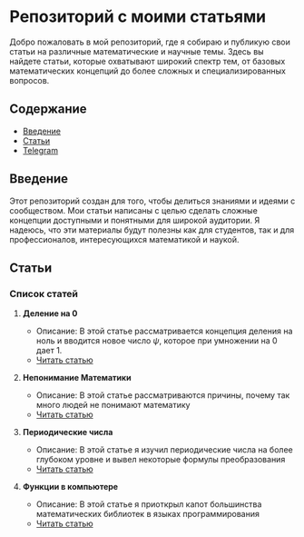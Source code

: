 # Репозиторий с моими статьями

Добро пожаловать в мой репозиторий, где я собираю и публикую свои статьи на различные математические и научные темы. Здесь вы найдете статьи, которые охватывают широкий спектр тем, от базовых математических концепций до более сложных и специализированных вопросов.

## Содержание

- [Введение](#введение)
- [Статьи](#статьи)
- [Telegram](https://t.me/matkrieg)

## Введение

Этот репозиторий создан для того, чтобы делиться знаниями и идеями с сообществом. Мои статьи написаны с целью сделать сложные концепции доступными и понятными для широкой аудитории. Я надеюсь, что эти материалы будут полезны как для студентов, так и для профессионалов, интересующихся математикой и наукой.

## Статьи

### Список статей

1. **Деление на 0**
   - Описание: В этой статье рассматривается концепция деления на ноль и вводится новое число $\psi$, которое при умножении на 0 дает 1.
   - [Читать статью](https://github.com/DanilaKouzmenko/Math-Articles/blob/main/zerodivision.md)

2. **Непонимание Математики**
   - Описание: В этой статье рассматриваются причины, почему так много людей не понимают математику
   - [Читать статью](https://github.com/DanilaKouzmenko/Math-Articles/blob/main/misunderstanding.md)

3. **Периодические числа**
   - Описание: В этой статье я изучил периодические числа на более глубоком уровне и вывел некоторые формулы преобразования
   - [Читать статью](https://github.com/DanilaKouzmenko/Math-Articles/blob/main/periodic.md)
4. **Функции в компьютере**
   - Описание: В этой статье я приоткрыл капот большинства математических библиотек в языках программирования
   - [Читать статью](https://github.com/DanilaKouzmenko/Math-Articles/blob/main/matlib.md)